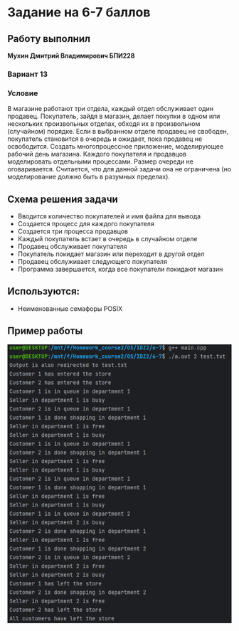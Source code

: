 # Задание на 6-7 баллов

## Работу выполнил 
__Мухин Дмитрий Владимирович БПИ228__

### Вариант 13
### Условие
В магазине работают три отдела,
каждый отдел обслуживает один продавец. Покупатель, зайдя в
магазин, делает покупки в одном или нескольких произвольных
отделах, обходя их в произвольном (случайном) порядке. Если
в выбранном отделе продавец не свободен, покупатель становится
в очередь и ожидает, пока продавец не освободится.
Создать многопроцессное приложение, моделирующее рабочий день магазина.
Каждого покупателя и продавцов моделировать отдельными процессами.
Размер очереди не оговаривается. Считается, что для данной задачи она не ограничена (но моделирование должно быть в разумных
пределах).


## Схема решения задачи
- Вводится количество покупателей и имя файла для вывода
- Создается процесс для каждого покупателя
- Создается три процесса продавцов
- Каждый покупатель встает в очередь в случайном отделе
- Продавец обслуживает покупателя
- Покупатель покидает магазин или переходит в другой отдел
- Продавец обслуживает следующего покупателя
- Программа завершается, когда все покупатели покидают магазин

## Используются:
- Неименованные семафоры POSIX

## Пример работы

![img.png](img.png)